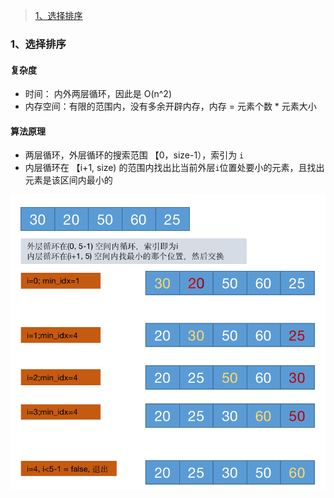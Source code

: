 >
> [1、选择排序](#1)
>


<h3 id=1> 1、选择排序 </h3>

<h4 id=1.1> 复杂度 </h4>

  - 时间： 内外两层循环，因此是 O(n^2)
  - 内存空间：有限的范围内，没有多余开辟内存，内存 = 元素个数 * 元素大小

<h4 id=1.2> 算法原理 </h4>

- 两层循环，外层循环的搜索范围 【0，size-1），索引为 `i`
- 内层循环在 【i+1, size) 的范围内找出比当前外层`i`位置处要小的元素，且找出元素是该区间内最小的

![select_sort](https://github.com/DingKingTim/datastructure/blob/master/tree/media/select_sort.png)


